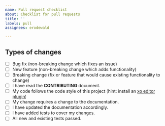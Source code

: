 ```yaml
---
name: Pull request checklist
about: Checklist for pull requests
title: ''
labels: pull
assignees: erodewald

---
```


## Types of changes

<!--- What types of changes does your code introduce? Put an `x` in all the boxes that apply: -->

- [ ] Bug fix (non-breaking change which fixes an issue)
- [ ] New feature (non-breaking change which adds functionality)
- [ ] Breaking change (fix or feature that would cause existing functionality to change)
- [ ] I have read the **CONTRIBUTING** document.
- [ ] My code follows the code style of this project (hint: install an [xo editor plugin](https://github.com/xojs/xo#editor-plugins))
- [ ] My change requires a change to the documentation.
- [ ] I have updated the documentation accordingly.
- [ ] I have added tests to cover my changes.
- [ ] All new and existing tests passed.
